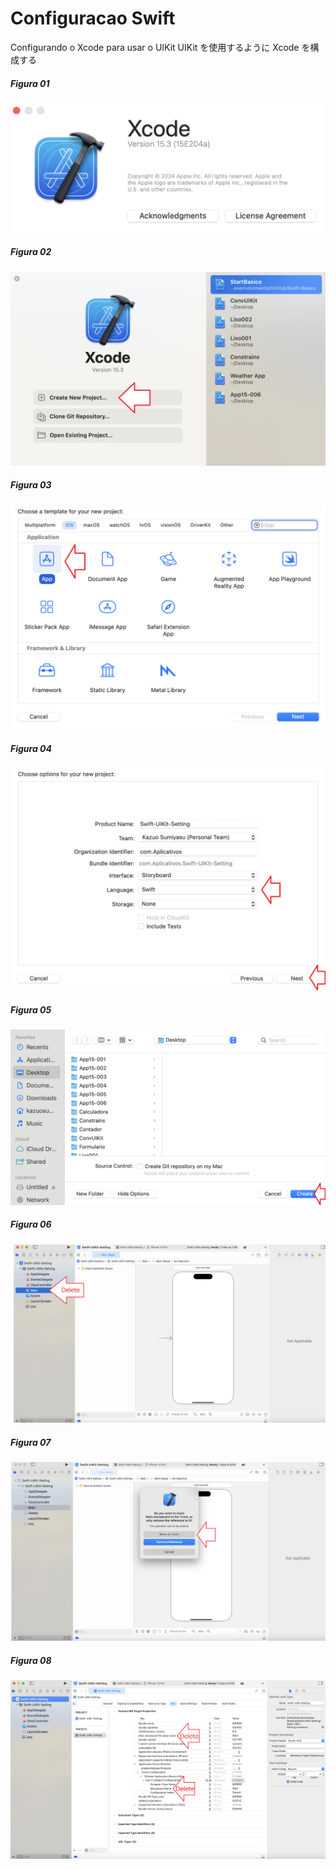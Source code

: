 # Configuracao Swift

Configurando o Xcode para usar o UIKit
UIKit を使用するように Xcode を構成する

##### Figura 01

![Figura 01](Imagens/Swift-UIKit-Configuracao-Img01.png)

##### Figura 02

![Figura 02](Imagens/Swift-UIKit-Configuracao-Img02.png)

##### Figura 03

![Figura 03](Imagens/Swift-UIKit-Configuracao-Img03.png)

##### Figura 04

![Figura 04](Imagens/Swift-UIKit-Configuracao-Img04.png)

##### Figura 05

![Figura 05](Imagens/Swift-UIKit-Configuracao-Img05.png)

##### Figura 06

![Figura 06](Imagens/Swift-UIKit-Configuracao-Img06.png)

##### Figura 07

![Figura 07](Imagens/Swift-UIKit-Configuracao-Img07.png)

##### Figura 08

![Figura 08](Imagens/Swift-UIKit-Configuracao-Img08.png)
